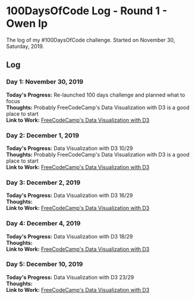 # 100DaysOfCode Log - Round 1 - Owen Ip

The log of my #100DaysOfCode challenge. Started on November 30, Saturday, 2019.

## Log
### Day 1: November 30, 2019 
**Today's Progress:** Re-launched 100 days challenge and planned what to focus    
**Thoughts:** Probably FreeCodeCamp's Data Visualization with D3 is a good place to start    
**Link to Work:** [FreeCodeCamp's Data Visualization with D3](https://www.freecodecamp.org/learn/data-visualization/data-visualization-with-d3/)   

### Day 2: December 1, 2019 
**Today's Progress:** Data Visualization with D3 10/29    
**Thoughts:** Probably FreeCodeCamp's Data Visualization with D3 is a good place to start    
**Link to Work:** [FreeCodeCamp's Data Visualization with D3](https://www.freecodecamp.org/learn/data-visualization/data-visualization-with-d3/)   
### Day 3: December 2, 2019 
**Today's Progress:** Data Visualization with D3 16/29    
**Thoughts:**   
**Link to Work:** [FreeCodeCamp's Data Visualization with D3](https://www.freecodecamp.org/learn/data-visualization/data-visualization-with-d3/)   
### Day 4: December 4, 2019 
**Today's Progress:** Data Visualization with D3 18/29    
**Thoughts:**   
**Link to Work:** [FreeCodeCamp's Data Visualization with D3](https://www.freecodecamp.org/learn/data-visualization/data-visualization-with-d3/)   
### Day 5: December 10, 2019 
**Today's Progress:** Data Visualization with D3 23/29    
**Thoughts:**   
**Link to Work:** [FreeCodeCamp's Data Visualization with D3](https://www.freecodecamp.org/learn/data-visualization/data-visualization-with-d3/)   